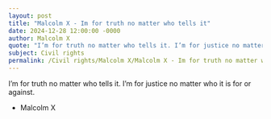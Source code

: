 ```yaml
---
layout: post
title: "Malcolm X - Im for truth no matter who tells it"
date: 2024-12-28 12:00:00 -0000
author: Malcolm X
quote: "I’m for truth no matter who tells it. I’m for justice no matter who it is for or against."
subject: Civil rights
permalink: /Civil rights/Malcolm X/Malcolm X - Im for truth no matter who tells it
---
```


I’m for truth no matter who tells it. I’m for justice no matter who it is for or against.

- Malcolm X
